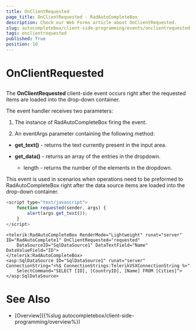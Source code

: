 ```yaml
---
title: OnClientRequested
page_title: OnClientRequested - RadAutoCompleteBox
description: Check our Web Forms article about OnClientRequested.
slug: autocompletebox/client-side-programming/events/onclientrequested
tags: onclientrequested
published: True
position: 10
---
```


# OnClientRequested



## 

The **OnClientRequested** client-side event occurs right after the requested items are loaded into the drop-down container.

The event handler receives two parameters:

1. The instance of RadAutoCompleteBox firing the event.

1. An eventArgs parameter containing the following method:

* **get_text()** - returns the text currently present in the input area.

* **get_data()** - returns an array of the entries in the dropdown.

	* length - returns the number of the elements in the dropdown.

This event is used in scenarios when operations need to be preformed to RadAutoCompleteBox right after the data source items are loaded into the drop-down container.

````JavaScript
<script type="text/javascript">
	function requested(sender, args) {
		alert(args.get_text());
	}
</script>
````



````ASPNET
<telerik:RadAutoCompleteBox RenderMode="Lightweight" runat="server" ID="RadAutoComplete1" OnClientRequested="requested"
	DataSourceID="SqlDataSource1" DataTextField="Name" DataValueField="ID">
</telerik:RadAutoCompleteBox>
<asp:SqlDataSource ID="SqlDataSource1" runat="server" ConnectionString="<%$ ConnectionStrings:TelerikVSXConnectionString %>"
	SelectCommand="SELECT [ID], [CountryID], [Name] FROM [Cities]"></asp:SqlDataSource>
````



# See Also

 * [Overview]({%slug autocompletebox/client-side-programming/overview%})
